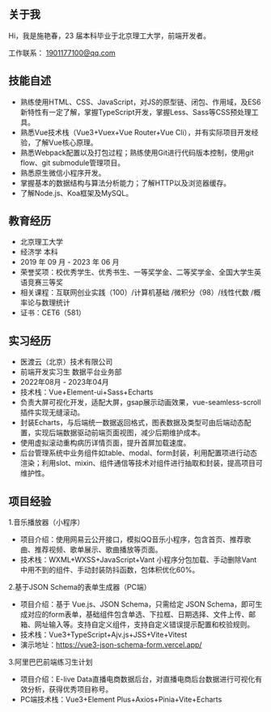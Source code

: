 ## 关于我

Hi，我是施艳春，23 届本科毕业于北京理工大学，前端开发者。

工作联系： 1901177100@qq.com

## 技能自述
- 熟练使用HTML、CSS、JavaScript，对JS的原型链、闭包、作用域，及ES6新特性有一定了解，掌握TypeScript开发，掌握Less、Sass等CSS预处理工具。
- 熟悉Vue技术栈（Vue3+Vuex+Vue Router+Vue Cli），并有实际项目开发经验，了解Vue核心原理。
- 熟悉Webpack配置以及打包过程；熟练使用Git进行代码版本控制，使用git flow、git submodule管理项目。
- 熟悉原生微信小程序开发。
- 掌握基本的数据结构与算法分析能力；了解HTTP以及浏览器缓存。
- 了解Node.js、Koa框架及MySQL。

## 教育经历

- 北京理工大学
- 经济学 本科
- 2019 年 09 月 - 2023 年 06 月
- 荣誉奖项：校优秀学生、优秀书生、一等奖学金、二等奖学金、全国大学生英语竞赛三等奖
- 相关课程：互联网创业实践（100）/计算机基础 /微积分（98）/线性代数 /概率论与数理统计
- 证书：CET6（581）

## 实习经历

- 医渡云（北京）技术有限公司
- 前端开发实习生 数据平台业务部
- 2022年08月 - 2023年04月
- 技术栈：Vue+Element-ui+Sass+Echarts
- 负责大屏可视化开发，适配大屏，gsap展示动画效果，vue-seamless-scroll插件实现无缝滚动。
- 封装Echarts，与后端统一数据返回格式，图表数据及类型可由后端动态配置，实现后端数据驱动前端页面视图，减少后期维护成本。
- 使用虚拟滚动重构病历详情页面，提升首屏加载速度。
- 后台管理系统中业务组件如table、modal、form封装，利用配置项进行动态渲染；利用slot、mixin、组件通信等技术对组件进行抽取和封装，提高项目可维护性。

## 项目经验
1.音乐播放器（小程序）
- 项目介绍：使用网易云公开接口，模拟QQ音乐小程序，包含首页、推荐歌曲、推荐视频、歌单展示、歌曲播放等页面。
- 技术栈：WXML+WXSS+JavaScript+Vant
小程序分包加载、手动删除Vant中用不到的组件、手动封装防抖函数，包体积优化60%。

2.基于JSON Schema的表单生成器（PC端）
- 项目介绍：基于 Vue.js、JSON Schema，只需给定 JSON Schema，即可生成对应的form表单，基础组件包含单选、下拉框、日期选择、文件上传、邮箱、网址输入等。支持自定义组件，支持自定义错误提示配置和校验规则。
- 技术栈：Vue3+TypeScript+Ajv.js+JSS+Vite+Vitest
- 演示地址：https://vue3-json-schema-form.vercel.app/

3.阿里巴巴前端练习生计划
- 项目介绍：E-live Data直播电商数据后台，对直播电商后台数据进行可视化有效分析，获得优秀项目称号。
- PC端技术栈：Vue3+Element Plus+Axios+Pinia+Vite+Echarts


